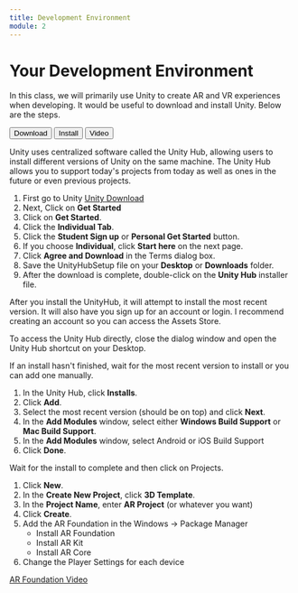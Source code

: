 ```yaml
---
title: Development Environment
module: 2
---
```


# Your Development Environment

In this class, we will primarily use Unity to create AR and VR experiences when developing.  It would be useful to download and install Unity.  Below are the steps.

<div class="tab">
  <button class="tablinks active" onclick="openTab(event, 'Download')">Download</button>
  <button class="tablinks" onclick="openTab(event, 'Install')">Install</button>
  <button class="tablinks" onclick="openTab(event, 'Video')">Video</button>
</div>

<div id="Download" class="tabcontent" style="display:block">
<p>Unity uses centralized software called the Unity Hub, allowing users to install different versions of Unity on the same machine.  The Unity Hub allows you to support today's projects from today as well as ones in the future or even previous projects.</p>
<ol>
<li>First go to Unity <a href="http://unity3d.com/unity/" target="_blank">Unity Download</a></li>
<li>Next, Click on <b>Get Started</b></li>
<li>Click on <b>Get Started</b>.</li>
<li>Click the <b>Individual Tab</b>.</li>
<li>Click the <b>Student Sign up</b> or <b>Personal Get Started</b> button.</li>
<li>If you choose <b>Individual</b>, click <b>Start here</b> on the next page.</li>
<li>Click <b>Agree and Download</b> in the Terms dialog box.</li>
<li>Save the UnityHubSetup file on your <b>Desktop</b> or <b>Downloads</b> folder.</li>
<li>After the download is complete, double-click on the <b>Unity Hub</b> installer file.</li>
</ol>
</div>

<div id="Install" class="tabcontent">

<p>After you install the UnityHub, it will attempt to install the most recent version.  It will also have you sign up for an account or login.  I recommend creating an account so you can access the Assets Store.</p>

<p>To access the Unity Hub directly, close the dialog window and open the Unity Hub shortcut on your Desktop.</p>

<p>If an install hasn't finished, wait for the most recent version to install or you can add one manually.</p>
<ol>
<li>In the Unity Hub, click <b>Installs</b>.</li>
<li>Click <b>Add</b>.</li>
<li>Select the most recent version (should be on top) and click <b>Next</b>.</li>
<li>In the <b>Add Modules</b> window, select either <b>Windows Build Support</b> or <b>Mac Build Support</b>.</li>
<li>In the <b>Add Modules</b> window, select Android or iOS Build Support</li>
<li>Click <b>Done</b>.</li>
</ol>
<p>Wait for the install to complete and then click on Projects.</p>
<ol>
<li>Click <b>New</b>.</li>
<li>In the <b>Create New Project</b>, click <b>3D Template</b>.</li>
<li>In the <b>Project Name</b>, enter <b>AR Project</b> (or whatever you want)</li>
<li>Click <b>Create</b>.</li>
<li>Add the AR Foundation in the Windows -> Package Manager
    <ul>
    <li>Install AR Foundation</li>
    <li>Install AR Kit</li>
    <li>Install AR Core</li>
    </ul>
    </li>
<li>Change the Player Settings for each device</li>
</ol>
</div>
<div id="Video" class="tabcontent">
<p><a href="//www.youtube.com/watch?v=Ml2UakwRxjk" data-lity>AR Foundation Video</a></p>
</div>